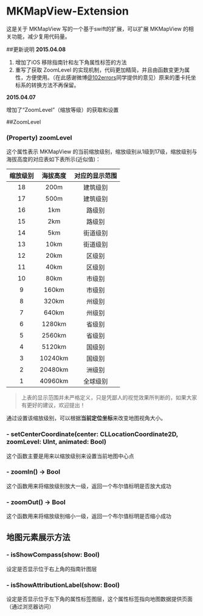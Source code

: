 # MKMapView-Extension
这是关于 MKMapView 写的一个基于swift的扩展，可以扩展 MKMapView 的相关功能，减少复用代码量。

##更新说明
**2015.04.08**

1. 增加了iOS 移除指南针和左下角属性标签的方法
2. 重写了获取 ZoomLevel 的实现机制，代码更加精简，并且由函数变更为属性，方便使用。（在此感谢微博[@102errors](http://weibo.com/102errors?from=usercardnew)同学提供的意见）原来的墨卡托坐标系的转换方法不再保留。

**2015.04.07** 

增加了“ZoomLevel”（缩放等级）的获取和设置

##ZoomLevel

### (Property) zoomLevel
这个属性表示 MKMapView 的当前缩放级别，缩放级别从1级到17级，缩放级别与海拔高度的对应表如下表所示(近似值)：

| 缩放级别 | 海拔高度 | 对应的显示范围 |
| :----: | :-----: | :----------: |
| 18     |   200m  |    建筑级别   |
| 17     |   500m  |    建筑级别   |
| 16     |   1km   |    路级别     |
| 15     |   2km   |    路级别     |
| 14     |   5km   |    街道级别     |
| 13     |   10km  |    街道级别     |
| 12     |   20km   |    区级别     |
| 11     |   40km   |    区级别     |
| 10     |   80km   |    市级别     |
| 9      |   160km   |    市级别     |
| 8      |   320km   |    州级别     |
| 7      |   640km   |    州级别     |
| 6      |   1280km   |    省级别     |
| 5      |   2560km   |    省级别     |
| 4      |   5120km   |    国级别     |
| 3      |   10240km   |    国级别     |
| 2      |   20480km   |    洲级别     |
| 1      |   40960km   |    全球级别     |


> 上表的显示范围并未严格定义，只是凭鄙人的视觉效果所判断的，如果大家有更好的建议，欢迎提出！

通过设置该缩放级别，可以根据**当前定位坐标**来改变地图视角大小。

### - setCenterCoordinate(center: CLLocationCoordinate2D, zoomLevel: UInt, animated: Bool)

这个函数主要是用来以缩放级别来设置当前地图中心点

### - zoomIn() -> Bool

这个函数用来将缩放级别放大一级，返回一个布尔值标明是否放大成功

### - zoomOut() -> Bool

这个函数用来将缩放级别缩小一级，返回一个布尔值标明是否缩小成功

## 地图元素展示方法

### - isShowCompass(show: Bool)

设定是否显示位于右上角的指南针图层

### - isShowAttributionLabel(show: Bool)

设定是否显示位于左下角的属性标签图层，这个属性标签指向地图数据提供页面（通过浏览器访问）